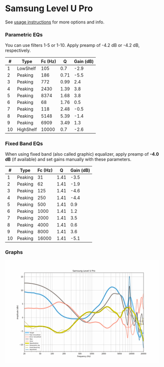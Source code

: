# Samsung Level U Pro
See [usage instructions](https://github.com/jaakkopasanen/AutoEq#usage) for more options and info.

### Parametric EQs
You can use filters 1-5 or 1-10. Apply preamp of -4.2 dB or -4.2 dB, respectively.

|   # | Type      |   Fc (Hz) |    Q |   Gain (dB) |
|-----|-----------|-----------|------|-------------|
|   1 | LowShelf  |       105 | 0.7  |        -2.9 |
|   2 | Peaking   |       186 | 0.71 |        -5.5 |
|   3 | Peaking   |       772 | 0.99 |         2.4 |
|   4 | Peaking   |      2430 | 1.39 |         3.8 |
|   5 | Peaking   |      8374 | 1.68 |         3.8 |
|   6 | Peaking   |        68 | 1.76 |         0.5 |
|   7 | Peaking   |       118 | 2.48 |        -0.5 |
|   8 | Peaking   |      5148 | 5.39 |        -1.4 |
|   9 | Peaking   |      6909 | 3.49 |         1.3 |
|  10 | HighShelf |     10000 | 0.7  |        -2.6 |

### Fixed Band EQs
When using fixed band (also called graphic) equalizer, apply preamp of **-4.0 dB** (if available) and set gains manually with these parameters.

|   # | Type    |   Fc (Hz) |    Q |   Gain (dB) |
|-----|---------|-----------|------|-------------|
|   1 | Peaking |        31 | 1.41 |        -3.5 |
|   2 | Peaking |        62 | 1.41 |        -1.9 |
|   3 | Peaking |       125 | 1.41 |        -4.6 |
|   4 | Peaking |       250 | 1.41 |        -4.4 |
|   5 | Peaking |       500 | 1.41 |         0.9 |
|   6 | Peaking |      1000 | 1.41 |         1.2 |
|   7 | Peaking |      2000 | 1.41 |         3.5 |
|   8 | Peaking |      4000 | 1.41 |         0.6 |
|   9 | Peaking |      8000 | 1.41 |         3.6 |
|  10 | Peaking |     16000 | 1.41 |        -5.1 |

### Graphs
![](./Samsung%20Level%20U%20Pro.png)
